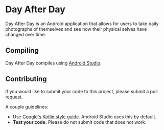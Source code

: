 # Day After Day

Day After Day is an Android application that allows for users to take daily photographs of themselves and see how their physical selves have changed over time.

## Compiling

Day After Day compiles using [Android Studio](https://developer.android.com/studio).

## Contributing

If you would like to submit your code to this project, please submit a pull request.

A couple guidelines:

* Use [Google's Kotlin style guide](https://developer.android.com/kotlin/style-guide). Android Studio uses this by default.
* **Test your code.** Please do not submit code that does not work.

